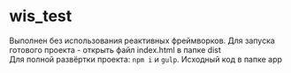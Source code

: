 # wis_test
Выполнен без использования реактивных фреймворков. Для запуска готового проекта - открыть файл index.html в папке dist<br/>
Для полной развёртки проекта: `npm i` и `gulp`. Исходный код в папке app
